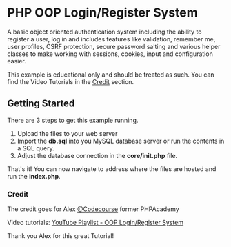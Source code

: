# PHP OOP Login/Register System

A basic object oriented authentication system including the ability to register a user, log in and includes features like validation, remember me, user profiles, CSRF protection, secure password salting and various helper classes to make working with sessions, cookies, input and configuration easier. 

This example is educational only and should be treated as such. You can find the Video Tutorials in the [Credit](#credit) section.

## Getting Started

There are 3 steps to get this example running.

1. Upload the files to your web server
2. Import the **db.sql** into you MySQL database server or run the contents in a SQL query.
3. Adjust the database connection in the **core/init.php** file.

That's it! You can now navigate to address where the files are hosted and run the **index.php**.

### Credit

The credit goes for Alex [@Codecourse](https://codecourse.com/) former PHPAcademy

Video tutorials: [YouTube Playlist - OOP Login/Register System](https://www.youtube.com/playlist?list=PLfdtiltiRHWF5Rhuk7k4UAU1_yLAZzhWc)

Thank you Alex for this great Tutorial!
